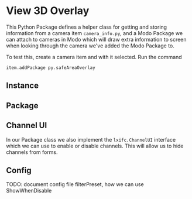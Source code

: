 # View 3D Overlay

This Python Package defines a helper class for getting and storing information from a camera item `camera_info.py`, and a Modo Package we can attach to cameras in Modo which will draw extra information to screen when looking through the camera we've added the Modo Package to.

To test this, create a camera item and with it selected. Run the command 
``` 
item.addPackage py.safeAreaOverlay
```

## Instance

## Package

## Channel UI

In our Package class we also implement the `lxifc.ChannelUI` interface which we can use to enable or disable channels. This will allow us to hide channels from forms.

## Config

TODO: document config file filterPreset, how we can use ShowWhenDisable